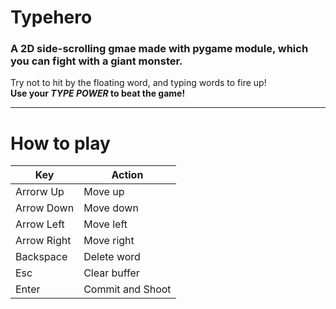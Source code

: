 # Typehero
### A 2D side-scrolling gmae made with pygame module, which you can fight with a giant monster.<br/>
Try not to hit by the floating word, and typing words to fire up!<br/>
**Use your *TYPE POWER* to beat the game!**<br/>

-----------------------------------------

# How to play
Key           | Action | 
------------  | ----   |
Arrorw Up    | Move up  |
Arrow Down   | Move down  |
Arrow Left  | Move left  |
Arrow Right  | Move right  |
Backspace  | Delete word  |
Esc  | Clear buffer  |
Enter  | Commit and Shoot  |
